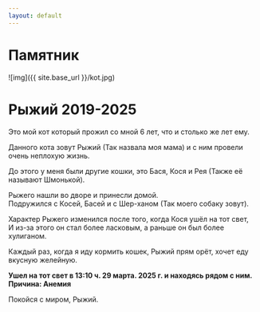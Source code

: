 ```yaml
---
layout: default
---
```


# Памятник

![img]({{ site.base_url }}/kot.jpg)

**Рыжий 2019-2025**
=

Это мой кот который прожил со мной 6 лет, что и столько же лет ему.  

Данного кота зовут Рыжий (Так назвала моя мама) и с ним провели очень неплохую жизнь.  

До этого у меня были другие кошки, это Бася, Кося и Рея (Также её называют Шмонькой).  

Рыжего нашли во дворе и принесли домой.  
Подружился с Косей, Басей и с Шер-ханом (Так моего собаку зовут).  

Характер Рыжего изменился после того, когда Кося ушёл на тот свет,  
И из-за этого он стал более ласковым, а раньше он был более хулиганом.

Каждый раз, когда я иду кормить кошек, Рыжий прям орёт, хочет еду вкусную желейную.

**Ушел на тот свет в 13:10 ч. 29 марта. 2025 г. и находясь рядом с ним.**  
**Причина: Анемия**

Покойся с миром, Рыжий.
